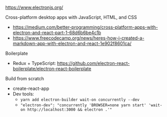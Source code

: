 https://www.electronjs.org/

Cross-platform desktop apps with JavaScript, HTML, and CSS

- https://medium.com/better-programming/cross-platform-apps-with-electron-and-react-part-1-68d6b6be4c1b
- https://www.freecodecamp.org/news/heres-how-i-created-a-markdown-app-with-electron-and-react-1e902f8601ca/

Boilerplate

- Redux + TypeScript: https://github.com/electron-react-boilerplate/electron-react-boilerplate

Build from scratch

- create-react-app
- Dev tools:
    - `yarn add electron-builder wait-on concurrently --dev`
    - `"electron-dev": "concurrently 'BROWSER=none yarn start' 'wait-on http://localhost:3000 && electron .'"`